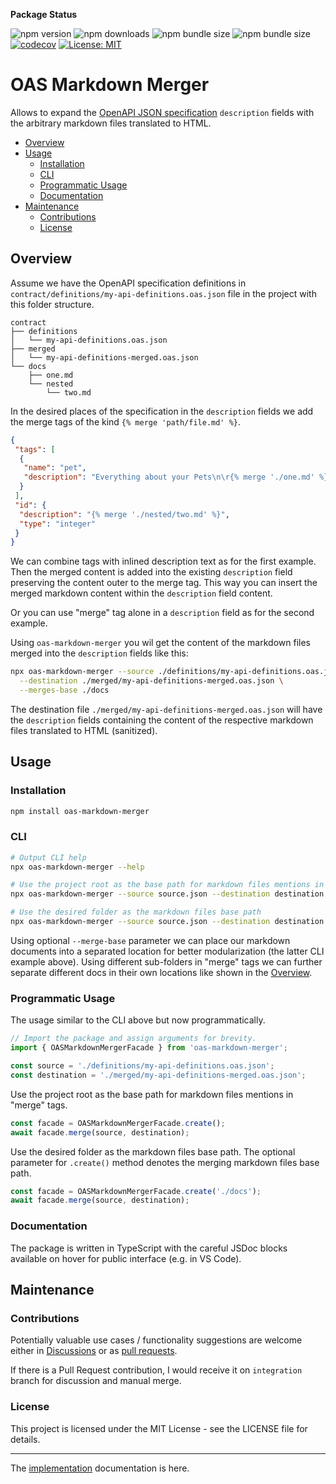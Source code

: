 **Package Status**

![npm version](https://img.shields.io/npm/v/oas-markdown-merger.svg)
![npm downloads](https://img.shields.io/npm/dm/oas-markdown-merger.svg)
![npm bundle size](https://img.shields.io/bundlephobia/min/oas-markdown-merger)
![npm bundle size](https://img.shields.io/bundlephobia/minzip/oas-markdown-merger)
[![codecov](https://codecov.io/gh/WhereJuly/60-1-oas-markdown-merger/branch/master/graph/badge.svg?token=WYEMY7V466)](https://codecov.io/gh/WhereJuly/60-1-oas-markdown-merger)
[![License: MIT](https://img.shields.io/badge/License-MIT-yellow.svg)](https://opensource.org/licenses/MIT)

# OAS Markdown Merger

Allows to expand the [OpenAPI JSON specification](https://spec.openapis.org/#openapi-specification) `description` fields with the arbitrary markdown files translated to HTML.

- [Overview](#overview)
- [Usage](#usage)
  - [Installation](#installation)
  - [CLI](#cli)
  - [Programmatic Usage](#programmatic-usage)
  - [Documentation](#documentation)
- [Maintenance](#maintenance)
  - [Contributions](#contributions)
  - [License](#license)

## Overview

Assume we have the OpenAPI specification definitions in `contract/definitions/my-api-definitions.oas.json` file in the project with this folder structure.

```
contract
├── definitions
│   └── my-api-definitions.oas.json
├── merged
│   └── my-api-definitions-merged.oas.json
└── docs
    ├── one.md
    └── nested
        └── two.md
```

In the desired places of the specification in the `description` fields we add the merge tags of the kind `{% merge 'path/file.md' %}`.

```json
{
 "tags": [
  {
   "name": "pet",
   "description": "Everything about your Pets\n\r{% merge './one.md' %}"
  }
 ],
 "id": {
  "description": "{% merge './nested/two.md' %}",
  "type": "integer"
 }
}
```

We can combine tags with inlined description text as for the first example. Then the merged content is added into the existing `description` field preserving the content outer to the merge tag. This way you can insert the merged markdown content within the `description` field content.

Or you can use "merge" tag alone in a `description` field as for the second example.

Using `oas-markdown-merger` you wil get the content of the markdown files merged into the `description` fields like this:

```bash
npx oas-markdown-merger --source ./definitions/my-api-definitions.oas.json \
  --destination ./merged/my-api-definitions-merged.oas.json \
  --merges-base ./docs
```

The destination file `./merged/my-api-definitions-merged.oas.json` will have the `description` fields containing the content of the respective markdown files translated to HTML (sanitized).

## Usage

### Installation

```bash
npm install oas-markdown-merger
```

### CLI

```bash
# Output CLI help
npx oas-markdown-merger --help

# Use the project root as the base path for markdown files mentions in "merge" tags.
npx oas-markdown-merger --source source.json --destination destination.json

# Use the desired folder as the markdown files base path
npx oas-markdown-merger --source source.json --destination destination.json --merges-base ./docs
```

Using optional `--merge-base` parameter we can place our markdown documents into a separated location for better modularization (the latter CLI example above). Using different sub-folders in "merge" tags we can further separate different docs in their own locations like shown in the [Overview](#overview).

### Programmatic Usage

The usage similar to the CLI above but now programmatically.

```typescript
// Import the package and assign arguments for brevity.
import { OASMarkdownMergerFacade } from 'oas-markdown-merger';

const source = './definitions/my-api-definitions.oas.json';
const destination = './merged/my-api-definitions-merged.oas.json';
```

Use the project root as the base path for markdown files mentions in "merge" tags.

```typescript
const facade = OASMarkdownMergerFacade.create();
await facade.merge(source, destination);
```

Use the desired folder as the markdown files base path. The optional parameter for `.create()` method denotes the merging markdown files base path.

```typescript
const facade = OASMarkdownMergerFacade.create('./docs');
await facade.merge(source, destination);
```

### Documentation

The package is written in TypeScript with the careful JSDoc blocks available on hover for public interface (e.g. in VS Code).

## Maintenance

### Contributions

Potentially valuable use cases / functionality suggestions are welcome either in [Discussions](https://github.com/WhereJuly/60-1-oas-markdown-merger/discussions) or as [pull requests](https://github.com/WhereJuly/60-1-oas-markdown-merger/pulls).

If there is a Pull Request contribution, I would receive it on `integration` branch for discussion and manual merge.

### License

This project is licensed under the MIT License - see the LICENSE file for details.

---

The [implementation](./implementation.md) documentation is here.
